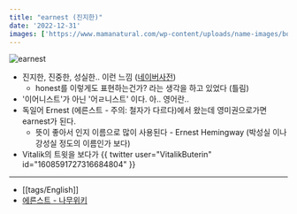 ```yaml
---
title: "earnest (진지한)"
date: '2022-12-31'
images: ['https://www.mamanatural.com/wp-content/uploads/name-images/boys/e/earnest-name-meaning-baby-boy-h.gif']
---
```

![earnest](https://www.mamanatural.com/wp-content/uploads/name-images/boys/e/earnest-name-meaning-baby-boy-h.gif)

- 진지한, 진중한, 성실한.. 이런 느낌 ([네이버사전](https://en.dict.naver.com/#/entry/enko/925390361090404cbbbb59fc9deec463))
	- honest를 이렇게도 표현하는건가? 라는 생각을 하고 있었다 (틀림)
- '이어니스트'가 아닌 '어ㄹ니스트' 이다. 아.. 영어란..
- 독일어 Ernest (에른스트 - 주의: 철자가 다르다)에서 왔는데 영미권으로가면 earnest가 된다.
	- 뜻이 좋아서 인지 이름으로 많이 사용된다 - Ernest Hemingway (박성실 이나 강성실 정도의 이름인가 보다) 
- Vitalik의 트윗을 보다가
{{ twitter user="VitalikButerin" id="1608591727316684804" }}

---
- [[tags/English]]
- [에른스트 - 나무위키](https://namu.wiki/w/%EC%97%90%EB%A5%B8%EC%8A%A4%ED%8A%B8)